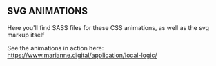 ## SVG ANIMATIONS

Here you'll find SASS files for these CSS animations, as well as the svg markup itself

See the animations in action here:
https://www.marianne.digital/application/local-logic/
